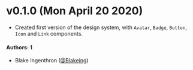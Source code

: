 # v0.1.0 (Mon April 20 2020)

- Created first version of the design system, with `Avatar`, `Badge`, `Button`, `Icon` and `Link` components.

#### Authors: 1

- Blake Ingenthron ([@Blakeing](https://github.com/Blakeing/))
